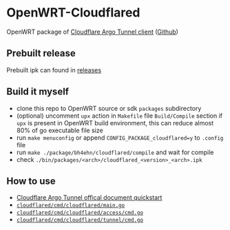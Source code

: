 # OpenWRT-Cloudflared

OpenWRT package of [Cloudflare Argo Tunnel client](https://developers.cloudflare.com/argo-tunnel/) ([Github](https://github.com/cloudflare/cloudflared))

## Prebuilt release

Prebuilt ipk can found in [releases](https://github.com/BH4EHN/openwrt-cloudflared/releases)

## Build it myself

- clone this repo to OpenWRT source or sdk `packages` subdirectory
- (optional) uncomment `upx` action in `Makefile` file `Build/Compile` section if `upx` is present in OpenWRT build environment, this can reduce almost 80% of go executable file size
- run `make menuconfig` or append `CONFIG_PACKAGE_cloudflared=y` to `.config` file
- run `make ./package/bh4ehn/cloudflared/compile` and wait for compile
- check `./bin/packages/<arch>/cloudflared_<version>_<arch>.ipk`

## How to use

- [Cloudflare Argo Tunnel offical document quickstart](https://developers.cloudflare.com/argo-tunnel/quickstart)
- [`cloudflared/cmd/cloudflared/main.go`](https://github.com/cloudflare/cloudflared/blob/master/cmd/cloudflared/main.go)
- [`cloudflared/cmd/cloudflared/access/cmd.go`](https://github.com/cloudflare/cloudflared/blob/master/cmd/cloudflared/access/cmd.go)
- [`cloudflared/cmd/cloudflared/tunnel/cmd.go`](https://github.com/cloudflare/cloudflared/blob/master/cmd/cloudflared/tunnel/cmd.go)